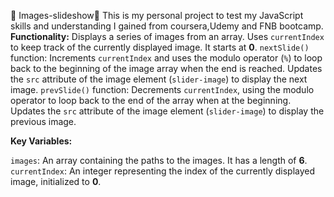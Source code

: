 🍎 Images-slideshow🍎
This is my personal project to test my JavaScript skills and understanding  I gained from coursera,Udemy and FNB bootcamp.
**Functionality:**
Displays a series of images from an array.
Uses `currentIndex` to keep track of the currently displayed image. It starts at **0**.
`nextSlide()` function:
Increments `currentIndex` and uses the modulo operator (`%`) to loop back to the beginning of the image array when the end is reached.
Updates the `src` attribute of the image element (`slider-image`) to display the next image.
`prevSlide()` function:
Decrements `currentIndex`, using the modulo operator to loop back to the end of the array when at the beginning.
Updates the `src` attribute of the image element (`slider-image`) to display the previous image.

**Key Variables:**

`images`: An array containing the paths to the images. It has a length of **6**.
`currentIndex`: An integer representing the index of the currently displayed image, initialized to **0**.

